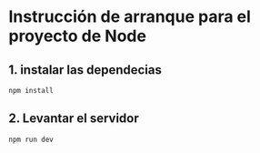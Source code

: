 # Instrucción de arranque para el proyecto de Node

## 1. instalar las dependecias 
```
npm install
```
## 2. Levantar el servidor
```
npm run dev
```